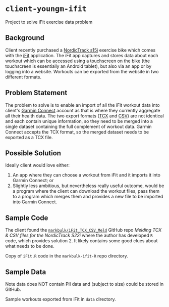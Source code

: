 # `client-youngm-ifit`

Project to solve iFit exercise data problem

## Background
Client recently purchased a [NordicTrack s15i](https://www.nordictrackfitness.com.au/product/commercial-studio-bikes/104/nordictrack-commercial-s15i-studio-cycle/12624/details) exercise bike which comes with the [iFit](https://www.ifit.com/apps) application. The iFit app captures and stores data about each workout which can be accessed using a touchscreen on the bike (the touchscreen is essentially an Android tablet), but also via an app or by logging into a website. Workouts can be exported from the website in two different formats.

## Problem Statement

The problem to solve is to enable an import of all the iFit workout data into client's [Garmin Connect](https://connect.garmin.com) account as that is where they currently aggregate all their health data. The two export formats ([TCX](https://medium.com/decathlontechnology/gpx-tcx-fit-how-to-choose-the-best-file-extension-for-sport-activity-transfer-403487337c04) and [CSV](https://www.bigcommerce.com.au/ecommerce-answers/what-csv-file-and-what-does-it-mean-my-ecommerce-business/)) are not identical and each contain unique information, so they need to be merged into a single dataset containing the full complement of workout data. Garmin Connect accepts the TCX format, so the merged dataset needs to be exported as a TCX file.

## Possible Solution

Ideally client would love either:
1. An app where they can choose a workout from iFit and it imports it into Garmin Connect; or 
2. Slightly less ambitious, but nevertheless really useful outcome, would be a program where the client can download the workout files, pass them to a program which merges them and provides a new file to be imported into Garmin Connect.  

## Sample Code

The client found the [`markbulk/iFit_TCX_CSV_Meld`](https://github.com/markbulk/iFit_TCX_CSV_Meld) GitHub repo *Melding TCX & CSV files for the NordicTrack S22i* where the author has developed `R` code, which provides solution 2. It likely contains some good clues about what needs to be done. 

Copy of `iFit.R` code in the `markbulk-ifit-R` repo directory.

## Sample Data

Note data does NOT contain PII data and (subject to size) could be stored in GitHub. 

Sample workouts exported from iFit in `data` directory.
